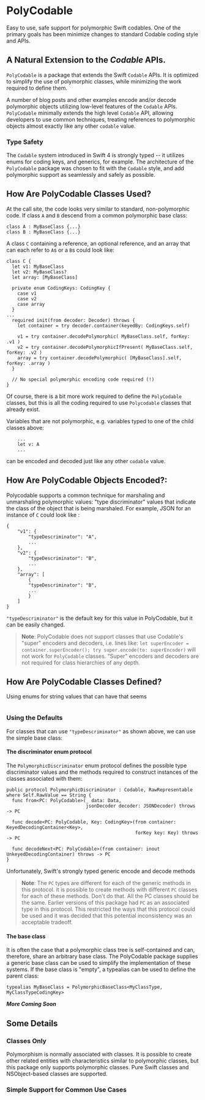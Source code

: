 # PolyCodable
Easy to use, safe support for polymorphic Swift codables. One of the primary goals has been minimize changes to standard Codable coding style and APIs.

## A Natural Extension to the _Codable_ APIs.
`PolyCodable` is a package that extends the Swift `Codable` APIs. It is optimized to simplify the use of polymorphic classes, while minimizing the work required to define them.

A number of blog posts and other examples encode and/or decode polymorphic objects utilizing low-level features of the `Codable` APIs. `PolyCodable` minimally extends the high level `Codable` API, allowing developers to use common techniques, treating references to polymorphic objects almost exactly like any other `codable` value.

### Type Safety

The `Codable` system introduced in Swift 4 is strongly typed -- it utilizes enums for coding keys, and generics, for example. The architecture of the `PolyCodable` package was chosen to fit with the `Codable` style, and add polymorphic support as seamlessly and safely as possible.

## How Are PolyCodable Classes Used?
At the call site, the code looks very similar to standard, non-polymorphic code. If class `A` and `B` descend from a common polymorphic base class:
```
class A : MyBaseClass {...}
class B : MyBaseClass {...}
```
A class `C` containing a reference, an optional reference, and an array that can each refer to `A`s or a `B`s could look like:
```
class C {
  let v1: MyBaseClass
  let v2: MyBaseClass?
  let array: [MyBaseClass]

  private enum CodingKeys: CodingKey {
    case v1
    case v2
    case array
  }
...
  required init(from decoder: Decoder) throws {
    let container = try decoder.container(keyedBy: CodingKeys.self)
    
    v1 = try container.decodePolymorphic( MyBaseClass.self, forKey: .v1 )
    v2 = try container.decodePolymorphicIfPresent( MyBaseClass.self, forKey: .v2 )
    array = try container.decodePolymorphic( [MyBaseClass].self, forKey: .array )
  }

  // No special polymorphic encoding code required (!) 
}
```
Of course, there is a bit more work required to define the `PolyCodable` classes, but this is all the coding required to use `Polycodable` classes that already exist. 

Variables that are not polymorphic, e.g. variables typed to one of the child classes above:
```
	...
	let v: A
	...
``` 
can be encoded and decoded just like any other `codable` value.


## How Are PolyCodable Objects Encoded?:
Polycodable supports a common technique for marshaling and unmarshaling polymorphic values: "type discriminator" values that indicate the class of the object that is being marshaled. For example, JSON for an instance of `C` could look like :
```
{
	"v1": {
		"typeDescriminator": "A",
		...
	},
	"v2": {
		"typeDescriminator": "B",
		...
	},
	"array": [
	  	{
		"typeDescriminator": "B",
		...
		}
	]
}
```

`"typeDescriminator"` is the default key for this value in PolyCodable, but it can be easily changed.


> **Note**:
> PolyCodable does not support classes that use Codable's "super" encoders and decoders, i.e. lines like: `let superEncoder = container.superEncoder(); try super.encode(to: superEncoder)` will not work for `PolyCodable` classes. "Super" encoders and decoders are not required for class hierarchies of any depth. 

## How Are PolyCodable Classes Defined?

Using enums for string values that can have  that seems
```

```


### Using the Defaults
For classes that can use `"typeDescriminator"` as shown above, we can use the simple base class:













#### The discriminator enum protocol
The `PolymorphicDiscriminator` enum protocol defines the possible type discriminator values and the methods required to construct instances of the classes associated with them:
```
public protocol PolymorphicDiscriminator : Codable, RawRepresentable where Self.RawValue == String {
  func from<PC: PolyCodable>(_ data: Data,
                             jsonDecoder decoder: JSONDecoder) throws -> PC

  func decode<PC: PolyCodable, Key: CodingKey>(from container: KeyedDecodingContainer<Key>,
                                               forKey key: Key) throws -> PC

  func decodeNext<PC: PolyCodable>(from container: inout UnkeyedDecodingContainer) throws -> PC
}
```

Unfortunately, Swift's strongly typed generic encode and decode methods 


> **Note**:
> The `PC` types are different for each of the generic methods in this protocol. it is possible to create methods with different `PC` classes for each of these methods. Don't do that. All the PC classes should be the same. Earlier versions of this package had `PC` as an associated type in this protocol. This restricted the ways that this protocol could be used and it was decided that this potential inconsistency was an acceptable tradeoff.


#### The base class
It is often the case that a polymorphic class tree is self-contained and can, therefore, share an arbitrary base class. The PolyCodable package supplies a generic base class can be used to simplify the implementation of these systems. If the base class is "empty", a typealias can be used to define the parent class:

```
typealias MyBaseClass = PolymorphicBaseClass<MyClassType, MyClassTypeCodingKey> 
```

***More Coming Soon***

## Some Details

### Classes Only
Polymorphism is normally associated with classes. It is possible to create other related entities with characteristics similar to polymorphic classes, but this package only supports polymorphic classes. Pure Swift classes and NSObject-based classes are supported.

### Simple Support for Common Use Cases  
